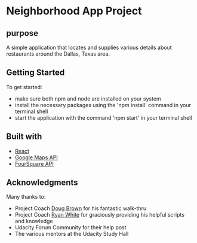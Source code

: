 # Neighborhood App Project

## purpose
A simple application that locates and supplies various details about restaurants around the Dallas, Texas area.

## Getting Started

To get started:

* make sure both npm and node are installed on your system
* install the necessary packages using the 'npm install' command in your terminal shell
* start the application with the command 'npm start' in your terminal shell

## Built with

* [React](https://reactjs.org/)
* [Google Maps API](https://developers.google.com/maps/documentation/)
* [FourSquare API](https://developer.foursquare.com/)

## Acknowledgments

Many thanks to:

* Project Coach [Doug Brown](https://github.com/thefinitemonkey) for his fantastic walk-thru
* Project Coach [Ryan White](https://ryanwaite.info/) for graciously providing his helpful scripts and knowledge
* Udacity Forum Community for their help post
* The various mentors at the Udacity Study Hall
